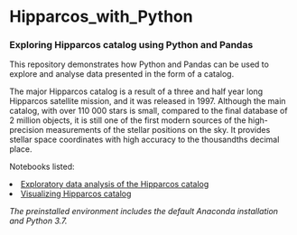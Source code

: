 # Hipparcos_with_Python
### Exploring Hipparcos catalog using Python and Pandas 

This repository demonstrates how Python and Pandas can be used to explore and analyse data presented in the form of a catalog. 

The major Hipparcos catalog is a result of a three and half year long Hipparcos satellite mission, and it was released in 1997. Although the main catalog, with over 110 000 stars is small, compared to the final database of 2 million objects, it is still one of the first modern sources of the high-precision measurements of the stellar positions on the sky. It provides stellar space coordinates with high accuracy to the thousandths decimal place.

Notebooks listed:

<li> <a  href="https://github.com/lilianasku/Hipparcos-with-Python/blob/master/notebooks/Stars-Of-Hipparcos-Catalog.ipynb"> Exploratory data analysis of the Hipparcos catalog </a>

<li> <a  href="https://github.com/lilianasku/Hipparcos-with-Python/blob/master/notebooks/Vusualizing-Hipparcos-With-Python.ipynb"> Visualizing Hipparcos catalog </a>


<i>The preinstalled environment includes the default Anaconda installation and Python 3.7. </i>
